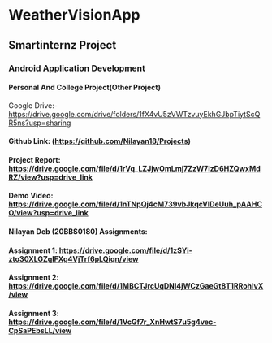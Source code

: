 # WeatherVisionApp
## Smartinternz Project
### Android Application Development
#### Personal And College Project(Other Project)
Google Drive:- https://drive.google.com/drive/folders/1fX4vU5zVWTzvuyEkhGJbpTiytScQR5ns?usp=sharing


#### Github Link: (https://github.com/Nilayan18/Projects)
#### Project Report: https://drive.google.com/file/d/1rVq_LZJjwOmLmj7ZzW7IzD6HZQwxMdRZ/view?usp=drive_link
#### Demo Video: https://drive.google.com/file/d/1nTNpQj4cM739vbJkqcVlDeUuh_pAAHCO/view?usp=drive_link


#### Nilayan Deb (20BBS0180) Assignments:
#### Assignment 1: https://drive.google.com/file/d/1zSYi-zto30XLGZglFXg4VjTrf6pLQiqn/view
#### Assignment 2: https://drive.google.com/file/d/1MBCTJrcUqDNl4jWCzGaeGt8T1RRohIvX/view
#### Assignment 3: https://drive.google.com/file/d/1VcGf7r_XnHwtS7u5g4vec-CpSaPEbsLL/view

